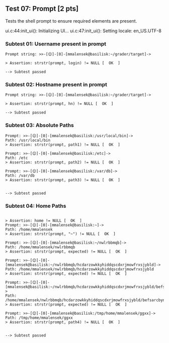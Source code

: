 ## Test 07: Prompt [2 pts]

Tests the shell prompt to ensure required elements are present.

ui.c:44:init_ui(): Initializing UI...
ui.c:47:init_ui(): Setting locale: en_US.UTF-8
### Subtest 01: Username present in prompt
```
Prompt string: >>-[😌]-[0]-[mmalensek@basilisk:~/grader/target]-> 

> Assertion: strstr(prompt, login) != NULL [  OK  ]

--> Subtest passed
```

### Subtest 02: Hostname present in prompt
```
Prompt string: >>-[😌]-[0]-[mmalensek@basilisk:~/grader/target]-> 

> Assertion: strstr(prompt, hn) != NULL [  OK  ]

--> Subtest passed
```

### Subtest 03: Absolute Paths
```
Prompt: >>-[😌]-[0]-[mmalensek@basilisk:/usr/local/bin]-> 
Path: /usr/local/bin
> Assertion: strstr(prompt, path1) != NULL [  OK  ]

Prompt: >>-[😌]-[0]-[mmalensek@basilisk:/etc]-> 
Path: /etc
> Assertion: strstr(prompt, path2) != NULL [  OK  ]

Prompt: >>-[😌]-[0]-[mmalensek@basilisk:/var/db]-> 
Path: /var/db
> Assertion: strstr(prompt, path3) != NULL [  OK  ]


--> Subtest passed
```

### Subtest 04: Home Paths
```

> Assertion: home != NULL [  OK  ]
Prompt: >>-[😌]-[0]-[mmalensek@basilisk:~]-> 
Path: /home/mmalensek
> Assertion: strstr(prompt, "~") != NULL [  OK  ]

Prompt: >>-[😌]-[0]-[mmalensek@basilisk:~/nwlrbbmqb]-> 
Path: /home/mmalensek/nwlrbbmqb
> Assertion: strstr(prompt, expected) != NULL [  OK  ]

Prompt: >>-[😌]-[0]-[mmalensek@basilisk:~/nwlrbbmqb/hcdarzowkkyhiddqscdxrjmowfrxsjybld]-> 
Path: /home/mmalensek/nwlrbbmqb/hcdarzowkkyhiddqscdxrjmowfrxsjybld
> Assertion: strstr(prompt, expected) != NULL [  OK  ]

Prompt: >>-[😌]-[0]-[mmalensek@basilisk:~/nwlrbbmqb/hcdarzowkkyhiddqscdxrjmowfrxsjybld/befsarcbynecdy]-> 
Path: /home/mmalensek/nwlrbbmqb/hcdarzowkkyhiddqscdxrjmowfrxsjybld/befsarcbynecdy
> Assertion: strstr(prompt, expected) != NULL [  OK  ]

Prompt: >>-[😌]-[0]-[mmalensek@basilisk:/tmp/home/mmalensek/ggxx]-> 
Path: /tmp/home/mmalensek/ggxx
> Assertion: strstr(prompt, path4) != NULL [  OK  ]


--> Subtest passed
```


